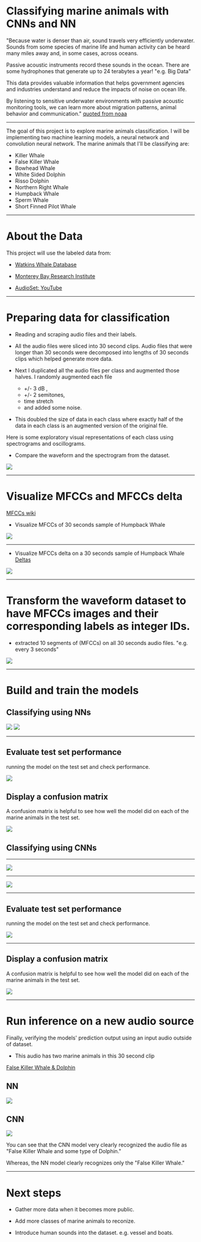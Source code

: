 # Classifying marine animals with CNNs and NN

"Because water is denser than air, sound travels very efficiently underwater. Sounds from some species of marine life and human activity can be heard many miles away and, in some cases, across oceans. 

Passive acoustic instruments record these sounds in the ocean. There are some hydrophones that generate up to 24 terabytes a year! "e.g. Big Data"

This data provides valuable information that helps government agencies and industries understand and reduce the impacts of noise on ocean life.

By listening to sensitive underwater environments with passive acoustic monitoring tools, we can learn more about migration patterns, animal behavior and communication."
[quoted from noaa](https://noaa.maps.arcgis.com/apps/Cascade/index.html?appid=c653c78262a7487da42149ebc86f80c2)

<hr>
The goal of this project is to explore marine animals classification. I will be implementing two machine learning models, a neural network and convolution neural network. The marine animals that I'll be classifying are:

* Killer Whale
* False Killer Whale
* Bowhead Whale
* White Sided Dolphin
* Risso Dolphin
* Northern Right Whale
* Humpback Whale
* Sperm Whale
* Short Finned Pilot Whale 

<hr>

# About the Data

This project will use the labeled data from:

* [Watkins Whale Database](https://cis.whoi.edu/science/B/whalesounds/index.cfm)

* [Monterey Bay Research Institute](https://www.mbari.org)

* [AudioSet: YouTube](https://research.google.com/audioset/)


<hr>

# Preparing data for classification

* Reading and scraping audio files and their labels.

* All the audio files were sliced into 30 second clips. Audio files that were longer than 30 seconds were decomposed into lengths of 30 seconds clips which helped generate more data. 

* Next I duplicated all the audio files per class and augmented those halves. I randomly augmented each file 
    * +/- 3 dB , 
    * +/- 2 semitones, 
    * time stretch 
    * and added some noise. 
    
* This doubled the size of data in each class where exactly half of the data in each class is an augmented version of the original file. 

Here is some exploratory visual representations of each class using spectrograms and oscillograms.
* Compare the waveform and the spectrogram from the dataset.

![](images/Spectro_Oscilo2.png ) 

<hr>

# Visualize MFCCs and MFCCs delta
[MFCCs wiki](https://en.wikipedia.org/wiki/Mel-frequency_cepstrum)

* Visualize MFCCs of 30 seconds sample of Humpback Whale

![](images/humpbackmfcc.png)

<hr>

* Visualize MFCCs delta on a 30 seconds sample of Humpback Whale
[Deltas](https://wiki.aalto.fi/display/ITSP/Deltas+and+Delta-deltas)

![](images/humpbackmfccdelta.png)

<hr>

# Transform the waveform dataset to have MFCCs images and their corresponding labels as integer IDs.

* extracted 10 segments of (MFCCs) on all 30 seconds audio files. "e.g. every 3 seconds" 


![](images/extractMFCCsHumpback3.png)


<hr>

# Build and train the models

## Classifying using NNs

![](images/nn.png)
![](images/NNerror_accuracy3.png)
<hr>

## Evaluate test set performance
running the model on the test set and check performance. 

![](images/NNontestset.png)

## Display a confusion matrix
A confusion matrix is helpful to see how well the model did on each of the marine animals in the test set. 

![](images/NNconfusionFinal3.png )


## Classifying using CNNs
<hr>

![](images/cnnmodelsummary.png)

<hr>

![](images/error_accuracycnn3.png)

<hr>

## Evaluate test set performance
running the model on the test set and check performance. 

![](images/cnnontestset.png)
<hr>

## Display a confusion matrix
A confusion matrix is helpful to see how well the model did on each of the marine animals in the test set. 

![](images/finalCFcnn3.png)


<hr>

# Run inference on a new audio source
Finally, verifying the models' prediction output using an input audio outside of dataset.

* This audio has two marine animals in this 30 second clip

[False Killer Whale & Dolphin](https://www.youtube.com/watch?v=2WY6Rf2gYKE)

## NN
![](images/NN_prediction.png)

## CNN
![](images/CNN_prediction.png)

You can see that the CNN model very clearly recognized the audio file as "False Killer Whale and some type of Dolphin."

Whereas, the NN model clearly recognizes only the "False Killer Whale."

<hr>

# Next steps

* Gather more data when it becomes more public.

* Add more classes of marine animals to reconize.

* Introduce human sounds into the dataset. e.g. vessel and boats.